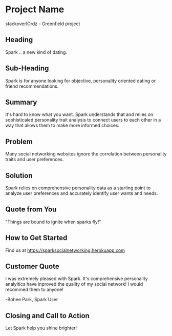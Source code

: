 # Project Name #
  stackoverlOrdz - Greenfield project

## Heading ##
  Spark .. a new kind of dating.

## Sub-Heading ##
  Spark is for anyone looking for objective, personality oriented dating or friend recommendations.

## Summary ##
  It's hard to know what you want. Spark understands that and relies on sophisticaled personality trait analysis to connect users to each other in a way that allows them to make more informed choices.

## Problem ##
  Many social networking websites ignore the correlation between personality traits and user preferences.

## Solution ##
  Spark relies on comprehensive personality data as a starting point to analyze user preferences and accurately identify user wants and needs.

## Quote from You ##
  "Things are bound to ignite when sparks fly!"

## How to Get Started ##
  Find us at https://sparksocialnetworking.herokuapp.com

## Customer Quote ##
 I was extremely pleased with Spark. It's comprehensive personality analyltics have inproved the quality of my social network! I would recommed them to anyone!

  -Bohee Park, Spark User

## Closing and Call to Action ##
  Let Spark help you shine brighter!
